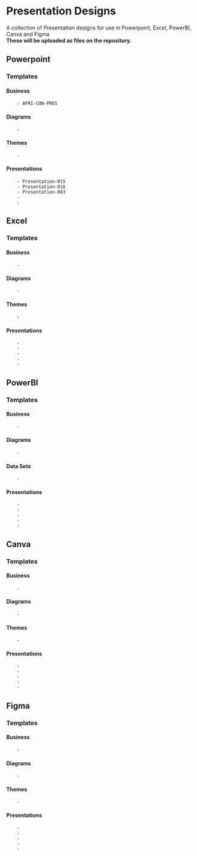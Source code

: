 # Presentation Designs
A collection of Presentation designs for use in Powerpoint, Excel, PowerBI, Canva and Figma
<br>
**These will be uploaded as files on the repository.**
## Powerpoint 
  ### Templates
  #### Business
        - AFRI-CON-PRES
  #### Diagrams
        -
  #### Themes
        - 
  #### Presentations
        - Presentation-015
        - Presentation-016
        - Presentation-003
        -
        -
## Excel
  ### Templates
  #### Business
        - 
  #### Diagrams
        -
  #### Themes
        - 
  #### Presentations
        - 
        -
        -
        -
        -
## PowerBI
  ### Templates
  #### Business
        - 
  #### Diagrams
        -
  #### Data Sets
        - 
  #### Presentations
        - 
        -
        -
        -
        -
## Canva 
  ### Templates
  #### Business
        - 
  #### Diagrams
        -
  #### Themes
        - 
  #### Presentations
        - 
        - 
        -
        -
        -
## Figma 
  ### Templates
  #### Business
        - 
  #### Diagrams
        -
  #### Themes
        - 
  #### Presentations
        - 
        - 
        -
        -
        -
